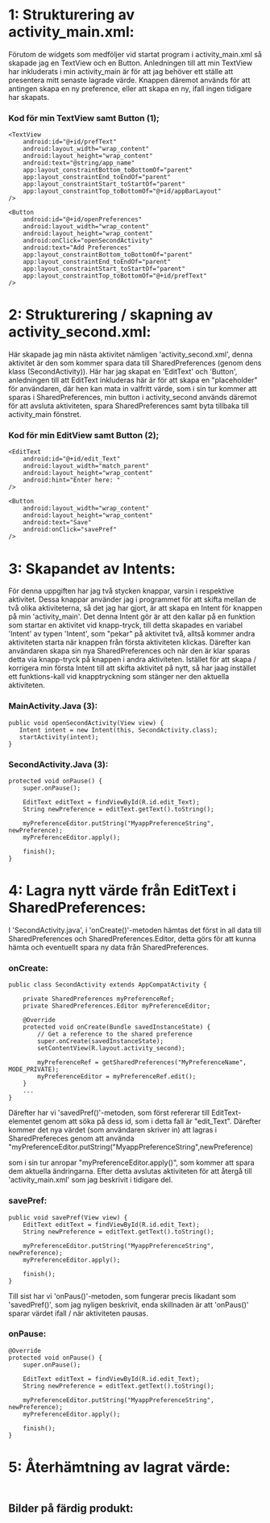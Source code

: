 # 1: Strukturering av activity_main.xml:

Förutom de widgets som medföljer vid startat program i activity_main.xml 
så skapade jag en TextView och en Button. Anledningen till att min TextView 
har inkluderats i min activity_main är för att jag behöver ett ställe att presentera 
mitt senaste lagrade värde. Knappen däremot används för att antingen skapa en ny 
preference, eller att skapa en ny, ifall ingen tidigare har skapats.

### Kod för min TextView samt Button (1);
```
<TextView
    android:id="@+id/prefText"
    android:layout_width="wrap_content"
    android:layout_height="wrap_content"
    android:text="@string/app_name"
    app:layout_constraintBottom_toBottomOf="parent"
    app:layout_constraintEnd_toEndOf="parent"
    app:layout_constraintStart_toStartOf="parent"
    app:layout_constraintTop_toBottomOf="@+id/appBarLayout"
/>

<Button
    android:id="@+id/openPreferences"
    android:layout_width="wrap_content"
    android:layout_height="wrap_content"
    android:onClick="openSecondActivity"
    android:text="Add Preferences"
    app:layout_constraintBottom_toBottomOf="parent"
    app:layout_constraintEnd_toEndOf="parent"
    app:layout_constraintStart_toStartOf="parent"
    app:layout_constraintTop_toBottomOf="@+id/prefText"
/>
```

# 2: Strukturering / skapning av activity_second.xml:

Här skapade jag min nästa aktivitet nämligen 'activity_second.xml', denna aktivitet 
är den som kommer spara data till SharedPreferences (genom dens klass (SecondActivity)). 
Här har jag skapat en 'EditText' och 'Button', anledningen till att EditText inkluderas här 
är för att skapa en "placeholder" för användaren, där hen kan mata in valfritt värde, som 
i sin tur kommer att sparas i SharedPreferences, min button i activity_second används 
däremot för att avsluta aktiviteten, spara SharedPreferences samt byta tillbaka till activity_main fönstret.

### Kod för min EditView samt Button (2);
```
<EditText
    android:id="@+id/edit_Text"
    android:layout_width="match_parent"
    android:layout_height="wrap_content"
    android:hint="Enter here: "
/>

<Button
    android:layout_width="wrap_content"
    android:layout_height="wrap_content"
    android:text="Save"
    android:onClick="savePref"
/>
```

# 3: Skapandet av Intents:

För denna uppgiften har jag två stycken knappar, varsin i respektive aktivitet. 
Dessa knappar använder jag i programmet för att skifta mellan de två olika aktiviteterna, 
så det jag har gjort, är att skapa en Intent för knappen på min 'activity_main'. 
Det denna Intent gör är att den kallar på en funktion som startar en aktivitet vid knapp-tryck, 
till detta skapades en variabel 'Intent' av typen 'Intent', som "pekar" på aktivitet två, alltså 
kommer andra aktiviteten starta när knappen från första aktiviteten klickas. 
Därefter kan användaren skapa sin nya SharedPreferences och när den är klar sparas detta via knapp-tryck 
på knappen i andra aktiviteten. Istället för att skapa / korrigera min första Intent till att skifta aktivitet på nytt, 
så har jaag instället ett funktions-kall vid knapptryckning som stänger ner den aktuella aktiviteten.

### MainActivity.Java (3):
```
public void openSecondActivity(View view) {
   Intent intent = new Intent(this, SecondActivity.class);
   startActivity(intent);
}
```

### SecondActivity.Java (3):
```
protected void onPause() {
    super.onPause();

    EditText editText = findViewById(R.id.edit_Text);
    String newPreference = editText.getText().toString();

    myPreferenceEditor.putString("MyappPreferenceString", newPreference);
    myPreferenceEditor.apply();

    finish();
}
```


# 4: Lagra nytt värde från EditText i SharedPreferences:

I 'SecondActivity.java', i 'onCreate()'-metoden hämtas det först in all data 
till SharedPreferences och SharedPreferences.Editor, detta görs för att kunna hämta och eventuellt
spara ny data från SharedPreferences. 

### onCreate:
```
public class SecondActivity extends AppCompatActivity {

    private SharedPreferences myPreferenceRef;
    private SharedPreferences.Editor myPreferenceEditor;

    @Override
    protected void onCreate(Bundle savedInstanceState) {
        // Get a reference to the shared preference
        super.onCreate(savedInstanceState);
        setContentView(R.layout.activity_second);

        myPreferenceRef = getSharedPreferences("MyPreferenceName", MODE_PRIVATE);
        myPreferenceEditor = myPreferenceRef.edit();
    }
    ...
}
```

Därefter har vi 'savedPref()'-metoden, som först refererar till EditText-elementet genom att söka på dess id, 
som i detta fall är "edit_Text". Därefter kommer det nya värdet (som användaren skriver in) 
att lagras i SharedPrefereces genom att använda "myPreferenceEditor.putString("MyappPreferenceString",newPreference)

som i sin tur anropar "myPreferenceEditor.apply()", som kommer att spara dem aktuella ändringarna. Efter detta
avslutas aktiviteten för att återgå till 'activity_main.xml' som jag beskrivit i tidigare del.

### savePref:
```
public void savePref(View view) {
    EditText editText = findViewById(R.id.edit_Text);
    String newPreference = editText.getText().toString();

    myPreferenceEditor.putString("MyappPreferenceString", newPreference);
    myPreferenceEditor.apply();

    finish();
}
```

Till sist har vi 'onPaus()'-metoden, som fungerar precis likadant som 'savedPref()', som jag nyligen 
beskrivit, enda skillnaden är att 'onPaus()' sparar värdet ifall / när aktiviteten pausas.

### onPause:
```
@Override
protected void onPause() {
    super.onPause();

    EditText editText = findViewById(R.id.edit_Text);
    String newPreference = editText.getText().toString();

    myPreferenceEditor.putString("MyappPreferenceString", newPreference);
    myPreferenceEditor.apply();

    finish();
}
```

# 5: Återhämtning av lagrat värde:



### 
```

```

## Bilder på färdig produkt:
